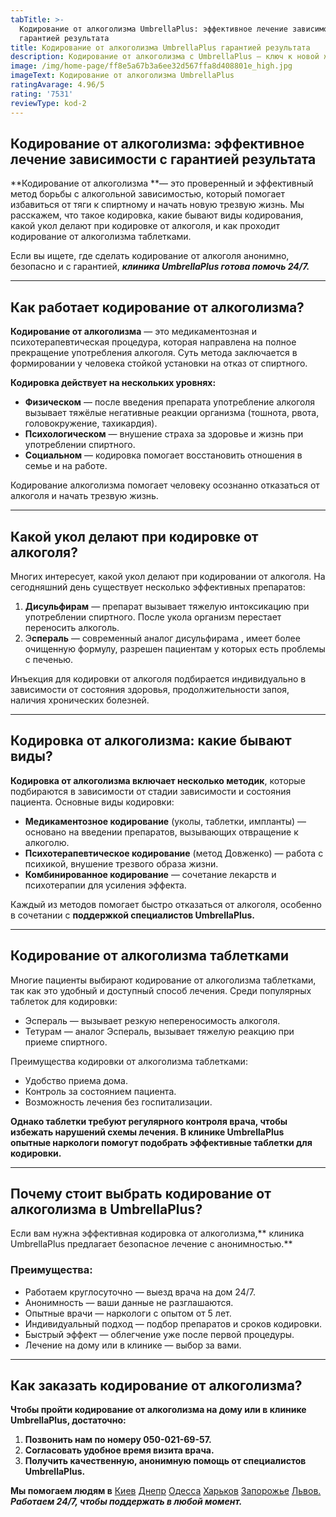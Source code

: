 ```yaml
---
tabTitle: >-
  Кодирование от алкоголизма UmbrellaPlus: эффективное лечение зависимости с
  гарантией результата
title: Кодирование от алкоголизма UmbrellaPlus гарантией результата
description: Кодирование от алкоголизма с UmbrellaPlus — ключ к новой жизни!
image: /img/home-page/ff8e5a67b3a6ee32d567ffa8d408801e_high.jpg
imageText: Кодирование от алкоголизма UmbrellaPlus
ratingAvarage: 4.96/5
rating: '7531'
reviewType: kod-2
---
```


## Кодирование от алкоголизма: эффективное лечение зависимости с гарантией результата

**Кодирование от алкоголизма **— это проверенный и эффективный метод борьбы с алкогольной зависимостью, который помогает избавиться от тяги к спиртному и начать новую трезвую жизнь. Мы расскажем, что такое кодировка, какие бывают виды кодирования, какой укол делают при кодировке от алкоголя, и как проходит кодирование от алкоголизма таблетками.

Если вы ищете, где сделать кодирование от алкоголя анонимно, безопасно и с гарантией, ***клиника UmbrellaPlus готова помочь 24/7.***

***

## Как работает кодирование от алкоголизма?

**Кодирование от алкоголизма** — это медикаментозная и психотерапевтическая процедура, которая направлена на полное прекращение употребления алкоголя. Суть метода заключается в формировании у человека стойкой установки на отказ от спиртного.

**Кодировка действует на нескольких уровнях:**

* **Физическом** — после введения препарата употребление алкоголя вызывает тяжёлые негативные реакции организма (тошнота, рвота, головокружение, тахикардия).
* **Психологическом** — внушение страха за здоровье и жизнь при употреблении спиртного.
* **Социальном** — кодировка помогает восстановить отношения в семье и на работе.

Кодирование алкоголизма помогает человеку осознанно отказаться от алкоголя и начать трезвую жизнь.

***

## Какой укол делают при кодировке от алкоголя?

Многих интересует, какой укол делают при кодировании от алкоголя. На сегодняшний день существует несколько эффективных препаратов:

1. **Дисульфирам**  — препарат вызывает тяжелую интоксикацию при употреблении спиртного. После укола организм перестает переносить алкоголь.
2. Э**спераль** — современный аналог дисульфирама , имеет более очищенную формулу, разрешен пациентам у которых есть проблемы с печенью.

Инъекция для кодировки от алкоголя подбирается индивидуально в зависимости от состояния здоровья, продолжительности запоя, наличия хронических болезней.

***

## Кодировка от алкоголизма: какие бывают виды?

**Кодировка от алкоголизма включает несколько методик**, которые подбираются в зависимости от стадии зависимости и состояния пациента. Основные виды кодировки:

* **Медикаментозное кодирование** (уколы, таблетки, импланты) — основано на введении препаратов, вызывающих отвращение к алкоголю.
* **Психотерапевтическое кодирование** (метод Довженко) — работа с психикой, внушение трезвого образа жизни.
* **Комбинированное кодирование** — сочетание лекарств и психотерапии для усиления эффекта.

Каждый из методов помогает быстро отказаться от алкоголя, особенно в сочетании с **поддержкой специалистов UmbrellaPlus.**

***

## Кодирование от алкоголизма таблетками

Многие пациенты выбирают кодирование от алкоголизма таблетками, так как это удобный и доступный способ лечения. Среди популярных таблеток для кодировки:

* Эспераль  — вызывает резкую непереносимость алкоголя.
* Тетурам — аналог Эспераль, вызывает тяжелую реакцию при приеме спиртного.

Преимущества кодировки от алкоголизма таблетками:

* Удобство приема дома.
* Контроль за состоянием пациента.
* Возможность лечения без госпитализации.

**Однако таблетки требуют регулярного контроля врача, чтобы избежать нарушений схемы лечения. В клинике UmbrellaPlus опытные наркологи помогут подобрать эффективные таблетки для кодировки.**

***

## Почему стоит выбрать кодирование от алкоголизма в UmbrellaPlus?

Если вам нужна эффективная кодировка от алкоголизма,** клиника UmbrellaPlus предлагает безопасное лечение с анонимностью.**

### Преимущества:

* Работаем круглосуточно — выезд врача на дом 24/7.
* Анонимность — ваши данные не разглашаются.
* Опытные врачи — наркологи с опытом от 5 лет.
* Индивидуальный подход — подбор препаратов и сроков кодировки.
* Быстрый эффект — облегчение уже после первой процедуры.
* Лечение на дому или в клинике — выбор за вами.

***

## Как заказать кодирование от алкоголизма?

**Чтобы пройти кодирование от алкоголизма на дому или в клинике UmbrellaPlus, достаточно:**

1. **Позвонить нам по номеру 050-021-69-57.**
2. **Согласовать удобное время визита врача.**
3. **Получить качественную, анонимную помощь от специалистов UmbrellaPlus.**

**Мы помогаем людям в** [Киев](https://umbrella-plus.com.ua/kiev/) [Днепр](https://umbrella-plus.com.ua/dnepr/) [Одесса](https://umbrella-plus.com.ua/lechenie-alc/) [Харьков](https://umbrella-plus.com.ua/kharkiv/) [Запорожье](https://umbrella-plus.com.ua/zaporozie/) [Львов.](https://umbrella-plus.com.ua/lviv/) ***Работаем 24/7, чтобы поддержать в любой момент.***
